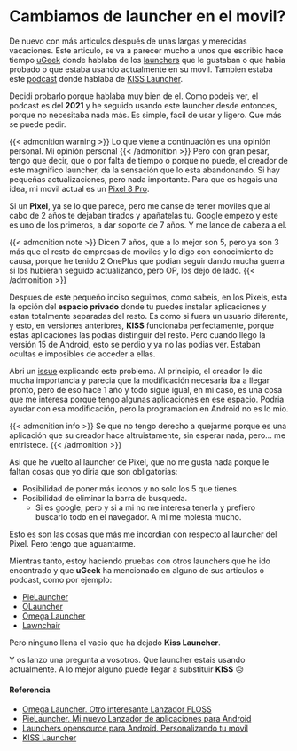 # Cambiamos de launcher en el movil?

De nuevo con más articulos después de unas largas y merecidas vacaciones. Este articulo, se va a parecer mucho a unos que escribio hace tiempo [uGeek](https://ugeek.github.io) donde hablaba de los [launchers](https://ugeek.github.io/blog/post/2020-12-30-launchers-opensource-para-android.html) que le gustaban o que habia probado o que estaba usando actualmente en su movil. Tambien estaba este [podcast](https://ugeek.github.io/post/2021-06-22-fritter-y-kiss.html) donde hablaba de [KISS Launcher](https://github.com/Neamar/KISS).

<!--more-->

Decidi probarlo porque hablaba muy bien de el. Como podeis ver, el podcast es del **2021** y he seguido usando este launcher desde entonces, porque no necesitaba nada más. Es simple, facil de usar y ligero. Que más se puede pedir.

{{< admonition warning >}}
Lo que viene a continuación es una opinión personal. Mi opinión personal
{{< /admonition >}}
Pero con gran pesar, tengo que decir, que o por falta de tiempo o porque no puede, el creador de este magnifico launcher, da la sensación que lo esta abandonando. Si hay pequeñas actualizaciones, pero nada importante. Para que os hagais una idea, mi movil actual es un [Pixel 8 Pro](https://store.google.com/product/pixel_8_pro?hl=es). 

Si un **Pixel**, ya se lo que parece, pero me canse de tener moviles que al cabo de 2 años te dejaban tirados y apañatelas tu. Google empezo y este es uno de los primeros, a dar soporte de 7 años. Y me lance de cabeza a el.

{{< admonition note >}}
Dicen 7 años, que a lo mejor son 5, pero ya son 3 más que el resto de empresas de moviles y lo digo con conocimiento de causa, porque he tenido 2 OnePlus que podian seguir dando mucha guerra si los hubieran seguido actualizando, pero OP, los dejo de lado.
{{< /admonition >}}

Despues de este pequeño inciso seguimos, como sabeis, en los Pixels, esta la opción del **espacio privado** donde tu puedes instalar aplicaciones y estan totalmente separadas del resto. Es como si fuera un usuario diferente, y esto, en versiones anteriores, **KISS** funcionaba perfectamente, porque estas aplicaciones las podias distinguir del resto. Pero cuando llego la versión 15 de Android, esto se perdio y ya no las podias ver. Estaban ocultas e imposibles de acceder a ellas. 

Abri un [issue](https://github.com/Neamar/KISS/issues/2338) explicando este problema. Al principio, el creador le dio mucha importancia y parecia que la modificación necesaria iba a llegar pronto, pero de eso hace 1 año y todo sigue igual, en mi caso, es una cosa que me interesa porque tengo algunas aplicaciones en ese espacio. Podria ayudar con esa modificación, pero la programación en Android no es lo mio.

{{< admonition info >}}
Se que no tengo derecho a quejarme porque es una aplicación que su creador hace altruistamente, sin esperar nada, pero... me entristece.
{{< /admonition >}}

Asi que he vuelto al launcher de Pixel, que no me gusta nada porque le faltan cosas que yo diria que son obligatorias:
- Posibilidad de poner más iconos y no solo los 5 que tienes.
- Posibilidad de eliminar la barra de busqueda.
  - Si es google, pero y si a mi no me interesa tenerla y prefiero buscarlo todo en el navegador. A mi me molesta mucho.
  
Esto es son las cosas que más me incordian con respecto al launcher del Pixel. Pero tengo que aguantarme. 

Mientras tanto, estoy haciendo pruebas con otros launchers que he ido encontrado y que **uGeek** ha mencionado en alguno de sus articulos o podcast, como por ejemplo:
- [PieLauncher](https://ugeek.github.io/blog/post/2021-03-27-pielauncher-mi-nuevo-lanzador-de-aplicaciones-para-android.html)
- [OLauncher](https://github.com/tanujnotes/Olauncher)
- [Omega Launcher](https://github.com/NeoApplications/Neo-Launcher)
- [Lawnchair](https://github.com/LawnchairLauncher/Lawnchair)

Pero ninguno llena el vacio que ha dejado **Kiss Launcher**.

Y os lanzo una pregunta a vosotros. Que launcher estais usando actualmente. A lo mejor alguno puede llegar a substituir **KISS** 😥

#### Referencia
- [Omega Launcher. Otro interesante Lanzador FLOSS](https://ugeek.github.io/blog/post/2021-09-13-omega-launcher-otro-interesante-lanzador-floss.html)
- [PieLauncher. Mi nuevo Lanzador de aplicaciones para Android](https://ugeek.github.io/blog/post/2021-03-27-pielauncher-mi-nuevo-lanzador-de-aplicaciones-para-android.html)
- [Launchers opensource para Android. Personalizando tu móvil](https://ugeek.github.io/blog/post/2020-12-30-launchers-opensource-para-android.html)
- [KISS Launcher](https://github.com/Neamar/KISS)

